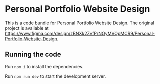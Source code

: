 
  # Personal Portfolio Website Design

  This is a code bundle for Personal Portfolio Website Design. The original project is available at https://www.figma.com/design/zBNXk2ZvfPrNOyMVOpMCR9/Personal-Portfolio-Website-Design.

  ## Running the code

  Run `npm i` to install the dependencies.

  Run `npm run dev` to start the development server.
  